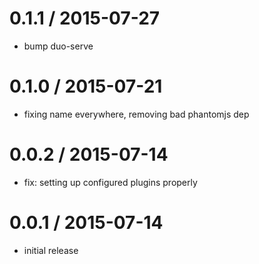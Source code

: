 
0.1.1 / 2015-07-27
==================

  * bump duo-serve

0.1.0 / 2015-07-21
==================

  * fixing name everywhere, removing bad phantomjs dep

0.0.2 / 2015-07-14
==================

  * fix: setting up configured plugins properly

0.0.1 / 2015-07-14
==================

  * initial release
